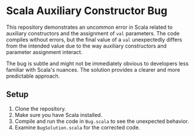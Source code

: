 # Scala Auxiliary Constructor Bug

This repository demonstrates an uncommon error in Scala related to auxiliary constructors and the assignment of `val` parameters.  The code compiles without errors, but the final value of a `val` unexpectedly differs from the intended value due to the way auxiliary constructors and parameter assignment interact.

The bug is subtle and might not be immediately obvious to developers less familiar with Scala's nuances. The solution provides a clearer and more predictable approach.

## Setup

1.  Clone the repository.
2.  Make sure you have Scala installed.
3.  Compile and run the code in `Bug.scala` to see the unexpected behavior.
4.  Examine `BugSolution.scala` for the corrected code.